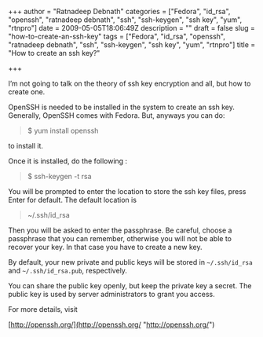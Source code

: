 +++
author = "Ratnadeep Debnath"
categories = ["Fedora", "id_rsa", "openssh", "ratnadeep debnath", "ssh", "ssh-keygen", "ssh key", "yum", "rtnpro"]
date = 2009-05-05T18:06:49Z
description = ""
draft = false
slug = "how-to-create-an-ssh-key"
tags = ["Fedora", "id_rsa", "openssh", "ratnadeep debnath", "ssh", "ssh-keygen", "ssh key", "yum", "rtnpro"]
title = "How to create an ssh key?"

+++


I’m not going to talk on the theory of ssh key encryption and all, but how to create one.

OpenSSH is needed to be installed in the system to create an ssh key. Generally, OpenSSH comes with Fedora. But, anyways you can do:

> $ yum install openssh

to install it.

Once it is installed, do the following :

> $ ssh-keygen -t rsa

You will be prompted to enter the location to store the ssh key files, press Enter for default. The default location is

> ~/.ssh/id_rsa

Then you will be asked to enter the passphrase. Be careful, choose a passphrase that you can remember, otherwise you will not be able to recover your key. In that case you have to create a new key.

By default, your new private and public keys will be stored in `~/.ssh/id_rsa` and `~/.ssh/id_rsa.pub`, respectively.

You can share the public key openly, but keep the private key a secret. The public key is used by server administrators to grant you access.

For more details, visit

[http://openssh.org/](http://openssh.org/ "http://openssh.org/")

